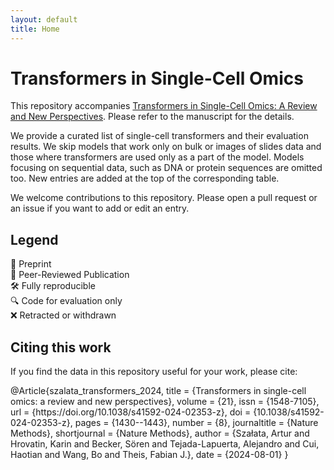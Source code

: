 ```yaml
---
layout: default
title: Home
---
```


# Transformers in Single-Cell Omics

This repository accompanies [Transformers in Single-Cell Omics: A Review and New Perspectives](https://doi.org/10.1038/s41592-024-02353-z). Please refer to the manuscript for the details.

We provide a curated list of single-cell transformers and their evaluation results. We skip models that work only on bulk or images of slides data and those where transformers are used only as a part of the model. Models focusing on sequential data, such as DNA or protein sequences are omitted too. New entries are added at the top of the corresponding table.

We welcome contributions to this repository. Please open a pull request or an issue if you want to add or edit an entry.

## <span class="text-center block">Legend</span>

<div class="legend-list">
  <div class="legend-item">
    <span class="legend-icon">📝</span>
    <span>Preprint</span>
  </div>
  <div class="legend-item">
    <span class="legend-icon">📄</span>
    <span>Peer-Reviewed Publication</span>
  </div>
  <div class="legend-item">
    <span class="legend-icon">🛠️</span>
    <span>Fully reproducible</span>
  </div>
  <div class="legend-item">
    <span class="legend-icon">🔍</span>
    <span>Code for evaluation only</span>
  </div>
  <div class="legend-item">
    <span class="legend-icon text-red-500">❌</span>
    <span>Retracted or withdrawn</span>
  </div>
</div>

## <span class="text-center block">Citing this work</span>

If you find the data in this repository useful for your work, please cite:

<div class="citation-block">
@Article{szalata_transformers_2024,
    title = {Transformers in single-cell omics: a review and new perspectives},
    volume = {21},
    issn = {1548-7105},
    url = {https://doi.org/10.1038/s41592-024-02353-z},
    doi = {10.1038/s41592-024-02353-z},
    pages = {1430--1443},
    number = {8},
    journaltitle = {Nature Methods},
    shortjournal = {Nature Methods},
    author = {Szałata, Artur and Hrovatin, Karin and Becker, Sören and Tejada-Lapuerta, 
              Alejandro and Cui, Haotian and Wang, Bo and Theis, Fabian J.},
    date = {2024-08-01}
}
</div>